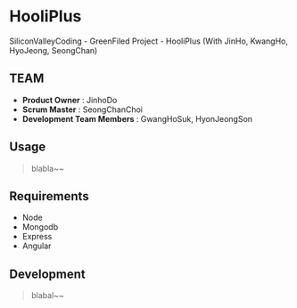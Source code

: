# HooliPlus
SiliconValleyCoding - GreenFiled Project - HooliPlus (With JinHo, KwangHo, HyoJeong, SeongChan)

## TEAM

  - __Product Owner__ : JinhoDo
  - __Scrum Master__ : SeongChanChoi
  - __Development Team Members__ : GwangHoSuk, HyonJeongSon
  
## Usage

 > blabla~~
 
## Requirements

 - Node
 - Mongodb
 - Express
 - Angular
 
## Development

 > blabal~~
 
